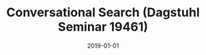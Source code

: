 ---
title: "Conversational Search (Dagstuhl Seminar 19461)"
date: 2019-01-01
publishDate: 2020-06-14T21:19:54.804872Z
authors: ["Avishek Anand", "Lawrence Cavedon", "Hideo Joho", "Mark Sanderson", "Benno Stein"]
publication_types: ["2"]
abstract: ""
featured: false
publication: "*Dagstuhl Reports*"
url_pdf: "https://doi.org/10.4230/DagRep.9.11.34"
doi: "10.4230/DagRep.9.11.34"
url_pdf: "https://aaai.org/ojs/index.php/HCOMP/article/view/7462/7295"
---